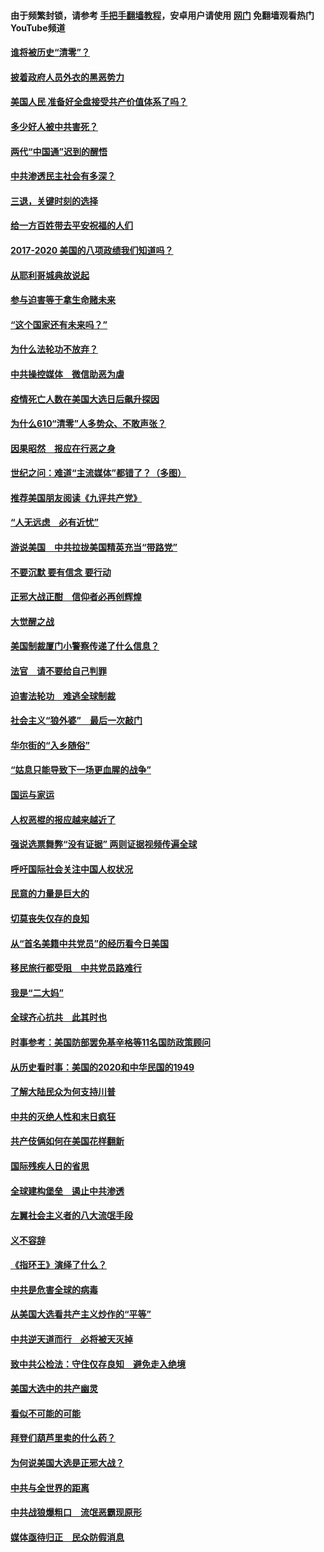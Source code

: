 #### 由于频繁封锁，请参考 [手把手翻墙教程](https://github.com/gfw-breaker/guides/wiki/)，安卓用户请使用 [网门](https://github.com/gfw-breaker/nogfw/blob/master/dl.md?t=01201500) 免翻墙观看热门YouTube频道 

#### [谁将被历史“清零”？](../pages/73/417485.md?t=01201500) 

#### [披着政府人员外衣的黑恶势力](../pages/73/417442.md?t=01201500) 

#### [美国人民 准备好全盘接受共产价值体系了吗？](../pages/73/417491.md?t=01201500) 

#### [多少好人被中共害死？](../pages/73/417144.md?t=01201500) 

#### [两代“中国通”迟到的醒悟](../pages/73/417064.md?t=01201500) 

#### [中共渗透民主社会有多深？](../pages/73/417063.md?t=01201500) 

#### [三退，关键时刻的选择](../pages/73/416969.md?t=01201500) 

#### [给一方百姓带去平安祝福的人们](../pages/73/416941.md?t=01201500) 

#### [2017-2020  美国的八项政绩我们知道吗？](../pages/73/416968.md?t=01201500) 

#### [从耶利哥城典故说起](../pages/73/416892.md?t=01201500) 

#### [参与迫害等于拿生命赌未来](../pages/73/416856.md?t=01201500) 

#### [“这个国家还有未来吗？”](../pages/73/416852.md?t=01201500) 

#### [为什么法轮功不放弃？](../pages/73/416864.md?t=01201500) 

#### [中共操控媒体　微信助恶为虐](../pages/73/416724.md?t=01201500) 

#### [疫情死亡人数在美国大选日后飙升探因](../pages/73/416606.md?t=01201500) 

#### [为什么610“清零”人多势众、不敢声张？](../pages/73/416632.md?t=01201500) 

#### [因果昭然　报应在行恶之身](../pages/73/416582.md?t=01201500) 

#### [世纪之问：难道“主流媒体”都错了？（多图）](../pages/73/416571.md?t=01201500) 

#### [推荐美国朋友阅读《九评共产党》](../pages/73/416510.md?t=01201500) 

#### [“人无远虑　必有近忧”](../pages/73/416513.md?t=01201500) 

#### [游说美国　中共拉拢美国精英充当“带路党”](../pages/73/416529.md?t=01201500) 

#### [不要沉默 要有信念 要行动](../pages/73/416457.md?t=01201500) 

#### [正邪大战正酣　信仰者必再创辉煌](../pages/73/416433.md?t=01201500) 

#### [大觉醒之战](../pages/73/416456.md?t=01201500) 

#### [美国制裁厦门小警察传递了什么信息？](../pages/73/416432.md?t=01201500) 

#### [法官　请不要给自己判罪](../pages/73/416379.md?t=01201500) 

#### [迫害法轮功　难逃全球制裁](../pages/73/416380.md?t=01201500) 

#### [社会主义“狼外婆”　最后一次敲门](../pages/73/416394.md?t=01201500) 

#### [华尔街的“入乡随俗”](../pages/73/416395.md?t=01201500) 

#### [“姑息只能导致下一场更血腥的战争”](../pages/73/416223.md?t=01201500) 

#### [国运与家运](../pages/73/416224.md?t=01201500) 

#### [人权恶棍的报应越来越近了](../pages/73/416276.md?t=01201500) 

#### [强说选票舞弊“没有证据” 两则证据视频传遍全球](../pages/73/416227.md?t=01201500) 

#### [呼吁国际社会关注中国人权状况](../pages/73/416135.md?t=01201500) 

#### [民意的力量是巨大的](../pages/73/416222.md?t=01201500) 

#### [切莫丧失仅存的良知](../pages/73/416134.md?t=01201500) 

#### [从“首名美籍中共党员”的经历看今日美国](../pages/73/416114.md?t=01201500) 

#### [移民旅行都受阻　中共党员路难行](../pages/73/416033.md?t=01201500) 

#### [我是“二大妈”](../pages/73/415529.md?t=01201500) 

#### [全球齐心抗共　此其时也](../pages/73/415989.md?t=01201500) 

#### [时事参考：美国防部罢免基辛格等11名国防政策顾问](../pages/73/415970.md?t=01201500) 

#### [从历史看时事：美国的2020和中华民国的1949](../pages/73/415949.md?t=01201500) 

#### [了解大陆民众为何支持川普](../pages/73/415950.md?t=01201500) 

#### [中共的灭绝人性和末日疯狂](../pages/73/415944.md?t=01201500) 

#### [共产伎俩如何在美国花样翻新](../pages/73/415908.md?t=01201500) 

#### [国际残疾人日的省思](../pages/73/415849.md?t=01201500) 

#### [全球建构堡垒　遏止中共渗透](../pages/73/415850.md?t=01201500) 

#### [左翼社会主义者的八大流氓手段](../pages/73/415802.md?t=01201500) 

#### [义不容辞](../pages/73/415807.md?t=01201500) 

#### [《指环王》演绎了什么？](../pages/73/415739.md?t=01201500) 

#### [中共是危害全球的病毒](../pages/73/415569.md?t=01201500) 

#### [从美国大选看共产主义炒作的“平等”](../pages/73/415654.md?t=01201500) 

#### [中共逆天道而行　必将被天灭掉](../pages/73/415626.md?t=01201500) 

#### [致中共公检法：守住仅存良知　避免走入绝境](../pages/73/415627.md?t=01201500) 

#### [美国大选中的共产幽灵](../pages/73/415618.md?t=01201500) 

#### [看似不可能的可能](../pages/73/415619.md?t=01201500) 

#### [拜登们葫芦里卖的什么药？](../pages/73/415531.md?t=01201500) 

#### [为何说美国大选是正邪大战？](../pages/73/415530.md?t=01201500) 

#### [中共与全世界的距离](../pages/73/415435.md?t=01201500) 

#### [中共战狼爆粗口　流氓恶霸现原形](../pages/73/415426.md?t=01201500) 

#### [媒体亟待归正　民众防假消息](../pages/73/415402.md?t=01201500) 

